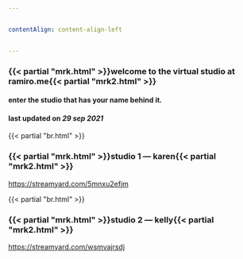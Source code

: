 ```yaml
---


contentAlign: content-align-left


---
```

### {{< partial "mrk.html" >}}welcome to the virtual studio at ramiro.me{{< partial "mrk2.html" >}}
#### enter the studio that has your name behind it.
#### last updated on *29 sep 2021*

{{< partial "br.html" >}}
### {{< partial "mrk.html" >}}studio 1 — karen{{< partial "mrk2.html" >}}
https://streamyard.com/5mnxu2efjm

{{< partial "br.html" >}}
### {{< partial "mrk.html" >}}studio 2 — kelly{{< partial "mrk2.html" >}}
https://streamyard.com/wsmvajrsdj
